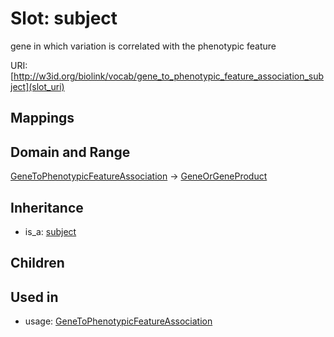 # Slot: subject


gene in which variation is correlated with the phenotypic feature

URI: [http://w3id.org/biolink/vocab/gene_to_phenotypic_feature_association_subject](slot_uri)
## Mappings

## Domain and Range

[GeneToPhenotypicFeatureAssociation](GeneToPhenotypicFeatureAssociation.md) -> [GeneOrGeneProduct](GeneOrGeneProduct.md)
## Inheritance

 *  is_a: [subject](subject.md)
## Children

## Used in

 *  usage: [GeneToPhenotypicFeatureAssociation](GeneToPhenotypicFeatureAssociation.md)
